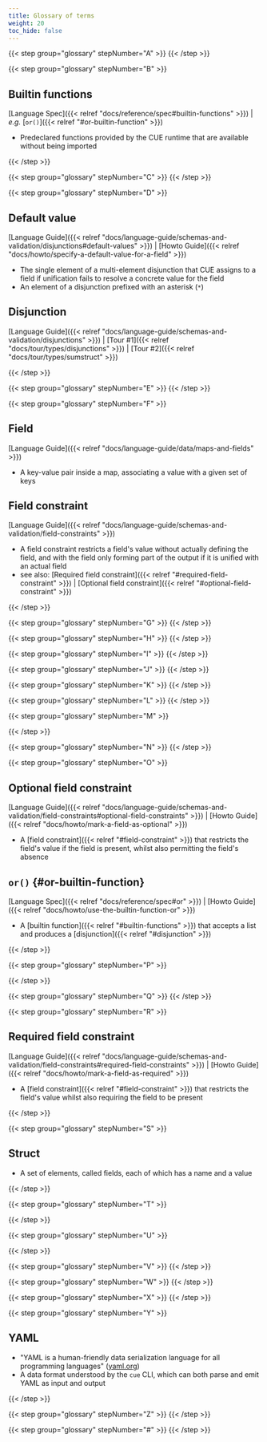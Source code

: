 ```yaml
---
title: Glossary of terms
weight: 20
toc_hide: false
---
```


{{< step group="glossary" stepNumber="A" >}}
{{< /step >}}

{{< step group="glossary" stepNumber="B" >}}

## Builtin functions
  [Language Spec]({{< relref "docs/reference/spec#builtin-functions" >}})
| *e.g.* [`or()`]({{< relref "#or-builtin-function" >}})
- Predeclared functions provided by the CUE runtime that are available without
  being imported

{{< /step >}}

{{< step group="glossary" stepNumber="C" >}}
{{< /step >}}

{{< step group="glossary" stepNumber="D" >}}

## Default value
  [Language Guide]({{< relref "docs/language-guide/schemas-and-validation/disjunctions#default-values" >}})
| [Howto Guide]({{< relref "docs/howto/specify-a-default-value-for-a-field" >}})
- The single element of a multi-element disjunction that CUE assigns to a field
  if unification fails to resolve a concrete value for the field
- An element of a disjunction prefixed with an asterisk (`*`)

## Disjunction
  [Language Guide]({{< relref "docs/language-guide/schemas-and-validation/disjunctions" >}})
| [Tour #1]({{< relref "docs/tour/types/disjunctions" >}})
| [Tour #2]({{< relref "docs/tour/types/sumstruct" >}})

{{< /step >}}

{{< step group="glossary" stepNumber="E" >}}
{{< /step >}}

{{< step group="glossary" stepNumber="F" >}}

## Field
  [Language Guide]({{< relref "docs/language-guide/data/maps-and-fields" >}})
- A key-value pair inside a map, associating a value with a given set of keys

## Field constraint
  [Language Guide]({{< relref "docs/language-guide/schemas-and-validation/field-constraints" >}})
- A field constraint restricts a field's value without actually defining the
  field, and with the field only forming part of the output if it is unified
  with an actual field
- see also:
    [Required field constraint]({{< relref "#required-field-constraint" >}})
  | [Optional field constraint]({{< relref "#optional-field-constraint" >}})

{{< /step >}}

{{< step group="glossary" stepNumber="G" >}}
{{< /step >}}

{{< step group="glossary" stepNumber="H" >}}
{{< /step >}}

{{< step group="glossary" stepNumber="I" >}}
{{< /step >}}

{{< step group="glossary" stepNumber="J" >}}
{{< /step >}}

{{< step group="glossary" stepNumber="K" >}}
{{< /step >}}

{{< step group="glossary" stepNumber="L" >}}
{{< /step >}}

{{< step group="glossary" stepNumber="M" >}}

<!-- TODO
## Module
-->

{{< /step >}}

{{< step group="glossary" stepNumber="N" >}}
{{< /step >}}

{{< step group="glossary" stepNumber="O" >}}

## Optional field constraint
  [Language Guide]({{< relref "docs/language-guide/schemas-and-validation/field-constraints#optional-field-constraints" >}})
| [Howto Guide]({{< relref "docs/howto/mark-a-field-as-optional" >}})
- A [field constraint]({{< relref "#field-constraint" >}}) that restricts the
  field's value if the field is present, whilst also permitting the field's
  absence

## `or()` {#or-builtin-function}
  [Language Spec]({{< relref "docs/reference/spec#or" >}})
| [Howto Guide]({{< relref "docs/howto/use-the-builtin-function-or" >}})
- A [builtin function]({{< relref "#builtin-functions" >}}) that accepts a list
  and produces a [disjunction]({{< relref "#disjunction" >}})

{{< /step >}}

{{< step group="glossary" stepNumber="P" >}}

<!-- TODO
## Package
-->

{{< /step >}}

{{< step group="glossary" stepNumber="Q" >}}
{{< /step >}}

{{< step group="glossary" stepNumber="R" >}}

## Required field constraint
  [Language Guide]({{< relref "docs/language-guide/schemas-and-validation/field-constraints#required-field-constraints" >}})
| [Howto Guide]({{< relref "docs/howto/mark-a-field-as-required" >}})
- A [field constraint]({{< relref "#field-constraint" >}}) that restricts the
  field's value whilst also requiring the field to be present

{{< /step >}}

{{< step group="glossary" stepNumber="S" >}}

## Struct
- A set of elements, called fields, each of which has a name and a value

{{< /step >}}

{{< step group="glossary" stepNumber="T" >}}

<!-- TODO
## Type
-->

<!-- TODO
## Type Constraint
-->

{{< /step >}}

{{< step group="glossary" stepNumber="U" >}}

<!-- TODO
## Unification
-->

{{< /step >}}

{{< step group="glossary" stepNumber="V" >}}
{{< /step >}}

{{< step group="glossary" stepNumber="W" >}}
{{< /step >}}

{{< step group="glossary" stepNumber="X" >}}
{{< /step >}}

{{< step group="glossary" stepNumber="Y" >}}

## YAML
- "YAML is a human-friendly data serialization language for all programming languages" ([yaml.org](https://yaml.org/))
- A data format understood by the `cue` CLI, which can both parse and emit YAML as input and output

{{< /step >}}

{{< step group="glossary" stepNumber="Z" >}}
{{< /step >}}

{{< step group="glossary" stepNumber="#" >}}
{{< /step >}}


